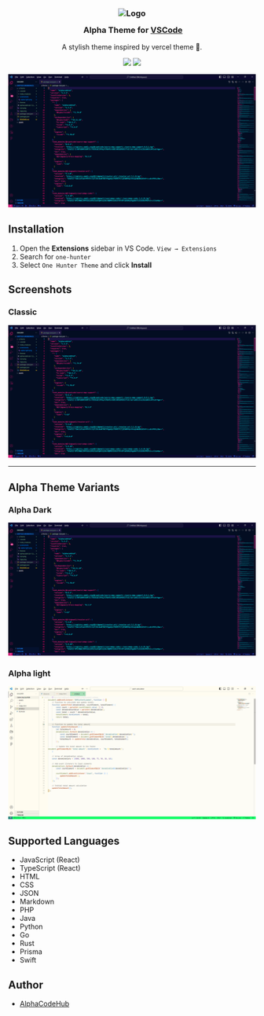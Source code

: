 <h3 align="center">
	<img src="https://github.com/AlphaCodeHub/alpha-theme/a5b895b8-0349-479a-9686-51e0d22a0efa/alpha.jpg" width="100" alt="Logo"/><br/>
	<img src="https://raw.githubusercontent.com/catppuccin/catppuccin/main/assets/misc/transparent.png" height="30" width="0px"/>
	Alpha Theme for <a href="https://marketplace.visualstudio.com/items?itemName=Alpha.alphacodehub">VSCode</a>
</h3>


<p align="center">
A stylish theme inspired by vercel theme 🎨.
  <br>
</p>

<p align="center">
    <a href="https://github.com/AlphaCodeHub/alpha-theme/stargazers"><img src="https://img.shields.io/github/stars/Railly/one-hunter-vscode?colorA=363a4f&colorB=f9c35a&style=for-the-badge"></a>
    <a href="https://marketplace.visualstudio.com/items?itemName=Alpha.alphacodehub"><img src="https://img.shields.io/visual-studio-marketplace/azure-devops/installs/total/RaillyHugo.one-hunter?colorA=363a4f&colorB=5BDfff&style=for-the-badge"></a>
</p>

![image-1](https://github.com/AlphaCodeHub/alpha-theme/blob/a098bfb3070caa0be180c942d05557e546e589e6/screenshots/alpha%20dark.png)

## Installation

1. Open the **Extensions** sidebar in VS Code. `View → Extensions`
2. Search for `one-hunter`
3. Select `One Hunter Theme` and click **Install**

## Screenshots

### Classic

![image-2](https://github.com/AlphaCodeHub/alpha-theme/blob/a098bfb3070caa0be180c942d05557e546e589e6/screenshots/alpha%20dark.png)

---

## Alpha Theme Variants

### Alpha Dark

![image-3](https://github.com/AlphaCodeHub/alpha-theme/blob/a098bfb3070caa0be180c942d05557e546e589e6/screenshots/alpha%20dark.png)

### Alpha light

![image-4](https://github.com/AlphaCodeHub/alpha-theme/blob/a098bfb3070caa0be180c942d05557e546e589e6/screenshots/alpha%20light.png)



## Supported Languages

- JavaScript (React)
- TypeScript (React)
- HTML
- CSS
- JSON
- Markdown
- PHP
- Java
- Python
- Go
- Rust
- Prisma
- Swift


## Author

- [AlphaCodeHub](https://github.com/AlphaCodeHub/)



